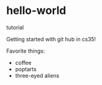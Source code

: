 # hello-world
tutorial

Getting started with git hub in cs35!

Favorite things:

<ul>
<li> coffee </li>
<li> poptarts </li>
<li> three-eyed aliens </li>
</ul>
